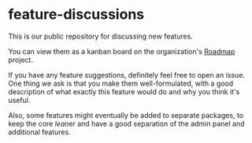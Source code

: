 # feature-discussions

This is our public repository for discussing new features.

You can view them as a kanban board on the organization's [Roadmap](https://github.com/orgs/LeanAdmin/projects/1) project.

If you have any feature suggestions, definitely feel free to open an issue. One thing we ask is that you make them well-formulated, with a good description of what exactly this feature would do and why you think it's useful.

Also, some features might eventually be added to separate packages, to keep the core *lean*er and have a good separation of the admin panel and additional features.
